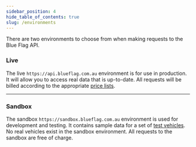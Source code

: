 ```yaml
---
sidebar_position: 4
hide_table_of_contents: true
slug: /environments
---
```


There are two environments to choose from when making requests to the Blue Flag API.


### Live

The live `https://api.blueflag.com.au`
environment is for use in production. It will allow you to access real data that is up-to-date. All requests will be billed according to the appropriate [price lists](https://app.blueflag.com.au/billing/pricing).

___


### Sandbox

The sandbox `https://sandbox.blueflag.com.au`
environment is used for development and testing. It contains sample data for a set of [test vehicles](https://blueflag.com.au/docs/testing/). No real vehicles exist in the sandbox environment. All requests to the sandbox are free of charge.

